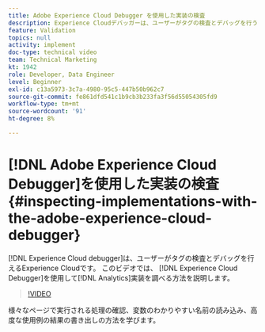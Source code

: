 ```yaml
---
title: Adobe Experience Cloud Debugger を使用した実装の検査
description: Experience Cloudデバッガーは、ユーザーがタグの検査とデバッグを行うためのExperience Cloudです。 このビデオでは、Experience Cloud Debuggerを使用してAnalyticsの実装を調べる方法を説明します。
feature: Validation
topics: null
activity: implement
doc-type: technical video
team: Technical Marketing
kt: 1942
role: Developer, Data Engineer
level: Beginner
exl-id: c13a5973-3c7a-4980-95c5-447b50b962c7
source-git-commit: fe861dfd541c1b9cb3b233fa3f56d55054305fd9
workflow-type: tm+mt
source-wordcount: '91'
ht-degree: 8%

---
```


# [!DNL Adobe Experience Cloud Debugger]を使用した実装の検査 {#inspecting-implementations-with-the-adobe-experience-cloud-debugger}

[!DNL Experience Cloud debugger]は、ユーザーがタグの検査とデバッグを行えるExperience Cloudです。 このビデオでは、 [!DNL Experience Cloud Debugger]を使用して[!DNL Analytics]実装を調べる方法を説明します。

>[!VIDEO](https://video.tv.adobe.com/v/23878/?quality=12)

様々なページで実行される処理の確認、変数のわかりやすい名前の読み込み、高度な使用例の結果の書き出しの方法を学びます。

